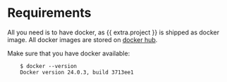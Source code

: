 # Requirements


All you need is to have docker, as {{ extra.project }} is shipped as docker image.
All docker images are stored on <a href="https://hub.docker.com/u/papermerge" class="external-link" target="_blank">docker hub</a>.

Make sure that you have docker available:

        $ docker --version
        Docker version 24.0.3, build 3713ee1
